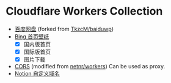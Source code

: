 # Cloudflare Workers Collection

- [百度网盘](baidupan) (forked from [TkzcM/baiduwp](https://github.com/TkzcM/baiduwp))
- [Bing 首页壁纸](bing)
    - [x] 国内版首页
    - [x] 国际版首页
    - [x] 图片下载
- [CORS](cors) (modified from [netnr/workers](https://github.com/netnr/workers)) Can be used as proxy.
- [Notion 自定义域名](notion)
